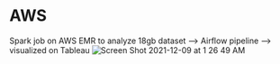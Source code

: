 # AWS
Spark job on AWS EMR to analyze 18gb dataset --> Airflow pipeline --> visualized on Tableau
      ![Screen Shot 2021-12-09 at 1 26 49 AM](https://user-images.githubusercontent.com/57310445/145369721-4f7d8746-b29a-40b8-b2cb-9278d2a6504b.png)
